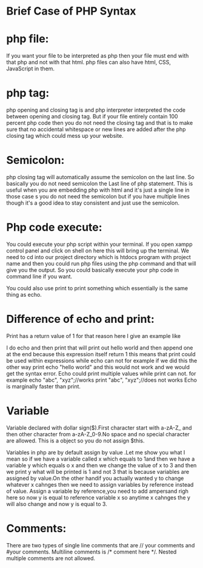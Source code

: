 Brief Case of PHP Syntax
======================
php file:
=======

If you want your file to be interpreted as php then your file must end with that php and not with that html. php files can also have html, CSS, JavaScript in them.

php tag:
=======

php opening and closing tag is <?php ?> and php interpreter interpreted the code between opening and closing tag. But if your file entirely contain 100 percent php code then you do not need the closing tag and that is to make sure that no accidental  whitespace or new lines are added after the php closing tag which could mess up your website.

Semicolon:
=========

php closing tag will automatically  assume the semicolon on the last  line.
So basically you do not need semicolon the Last line of php statement. This is useful when you are embedding php with html and it's just a single line in those case s you do not need the semicolon but if you have multiple lines though it's a good idea to stay consistent and just use the semicolon.

Php code execute:
================
You could execute your php script within your terminal. If you open xampp control panel and click on shell on here this will bring up the terminal. We need to cd into our project directory which is htdocs program with project name and then you could run php files using the php command and that will give you the output. So you could basically execute your php code in command line if you want.

You could also use print to print something which essentially is the same thing as echo.

Difference of echo and print:
==========================
Print has a return value of 1 for that reason here I give an example like
<?=  print "hello world" ?>
I do echo and then print that will print out hello world and then  append  one at the end because this expression itself return 1 this means that print could be used within expressions while echo can not for example if we did this the other way  print echo "hello world" and this would not work and we would get the syntax error.
Echo could print multiple values while print can not.
for example
echo "abc", "xyz";//works
print  "abc", "xyz";//does not works
Echo is marginally faster than print.

Variable
=======
Variable declared with dollar sign($).First character start with a-zA-Z_ and then other character from a-zA-Z_0-9.No space and no special character are allowed. This is a object so you do not assign $this. 

Variables in php are by default assign by value .Let me show you what I mean
so if we have a variable called x which equals to 1and then we have a variable y which equals o x and then  we change the value of x to 3 and then we print y what will be printed is 1 and not 3 that is because variables are assigned by value.On the other handif you actually wanted y to change whatever x cahnges then we need to assign variables by reference instead of value.  Assign a variable by reference,you need to add ampersand righ here so now y is equal to  reference variable x so anytime x cahnges the y will also change and now y is equal to 3.

Comments:
==========
There are two types of single line comments that are // your comments and  #your comments.
Multiline comments is /* comment here */. Nested multiple comments are not allowed.